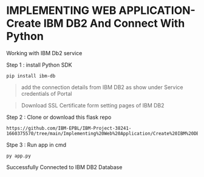 # IMPLEMENTING WEB APPLICATION-Create IBM DB2 And Connect With Python
Working with IBM Db2 service 

Step 1 : install Python SDK 

```
pip install ibm-db
```

> add the connection details from IBM DB2 as show under Service credentials of Portal

> Download SSL Certificate form setting pages of IBM DB2


Step 2 : Clone or download this flask repo

```
https://github.com/IBM-EPBL/IBM-Project-38241-1660375570/tree/main/Implementing%20Web%20Application/Create%20IBM%20DB2%20With%20Python
```

Stpe 3 : Run app in cmd 

```
py app.py
``` 

Successfully Connected to IBM DB2 Database
